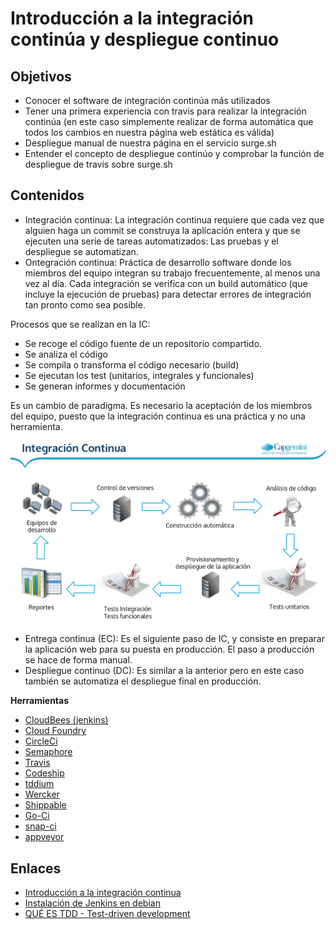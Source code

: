 # Introducción a la integración continúa y despliegue continuo

## Objetivos

* Conocer el software de integración continúa más utilizados
* Tener una primera experiencia con travis para realizar la integración continúa (en este caso simplemente realizar de forma automática que todos los cambios en nuestra página web estática es válida)
* Despliegue manual de nuestra página en el servicio surge.sh
* Entender el concepto de despliegue continúo y comprobar la función de despliegue de travis sobre surge.sh

## Contenidos

* Integración continua: La integración continua requiere que cada vez que alguien haga un commit se construya la aplicación entera y que se ejecuten una serie de tareas automatizados: Las pruebas y el despliegue se automatizan.
* Ontegración continua: Práctica de desarrollo software donde los miembros del equipo integran su trabajo frecuentemente, al menos una vez al día. Cada integración se verifica con un build automático (que incluye la ejecución de pruebas) para detectar errores de integración tan pronto como sea posible.

Procesos que se realizan en la IC:

* Se recoge el código fuente de un repositorio compartido.
* Se analiza el código
* Se compila o transforma el código necesario (build)
* Se ejecutan los test (unitarios, integrales y funcionales)
* Se generan informes y documentación

Es un cambio de paradigma. Es necesario la aceptación de los miembros del equipo, puesto que la integración continua es una práctica y no una herramienta.

![IC](img/ic.png)

* Entrega continua (EC): Es el siguiente paso de IC, y consiste en preparar la aplicación web para su puesta en producción. El paso a producción se hace de forma manual.
* Despliegue continuo (DC): Es similar a la anterior pero en este caso también se automatiza el despliegue final en producción.

**Herramientas**

* [CloudBees (jenkins)](http://www.cloudbees.com/dev)
* [Cloud Foundry](http://www.cloudfoundry.com/)
* [CircleCi](https://circleci.com/)
* [Semaphore](https://semaphoreapp.com/)
* [Travis](https://travis-ci.com/)
* [Codeship](https://www.codeship.io/)
* [tddium](https://www.solanolabs.com/)
* [Wercker](http://wercker.com/)
* [Shippable](http://www.shippable.com/)
* [Go-Ci](http://www.thoughtworks.com/products/go-continuous-delivery)
* [snap-ci](http://snap-ci.com)
* [appveyor](http://www.appveyor.com/)

## Enlaces

* [Introducción a la integración continua](https://code2read.com/2015/11/04/ci-integracion-continua-introduccion/)
* [Instalación de Jenkins en debian](http://red-orbita.com/?p=6622)
* [QUÉ ES TDD - Test-driven development](https://www.youtube.com/watch?v=q6z3jFZl8oI)

